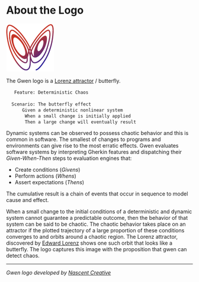 About the Logo
==============

![Gwen Logo](img/gwen-attractor.png)

The Gwen logo is a
[Lorenz attractor](http://en.m.wikipedia.org/wiki/Lorenz_attractor) / 
butterfly. 
    
```
   Feature: Deterministic Chaos
    
  Scenario: The butterfly effect
      Given a deterministic nonlinear system
       When a small change is initially applied
       Then a large change will eventually result
```
 
Dynamic systems can be observed to possess chaotic behavior and this is common 
in software. The smallest of changes to programs and environments can give 
rise to the most erratic effects. Gwen evaluates software systems by 
interpreting Gherkin features and dispatching their _Given-When-Then_ steps to 
evaluation engines that:

- Create conditions (_Givens_)
- Perform actions (_Whens_)
- Assert expectations (_Thens_)

The cumulative result is a chain of events that occur in sequence to model cause 
and effect. 

When a small change to the initial conditions of a deterministic and dynamic 
system cannot guarantee a predictable outcome, then the behavior of that system 
can be said to be chaotic. The chaotic behavior takes place on an attractor if 
the plotted trajectory of a large proportion of these conditions converges to 
and orbits around a chaotic region. The Lorenz attractor, discovered by 
[Edward Lorenz](http:s//en.wikipedia.org/wiki/Edward_Lorenz) shows one such orbit 
that looks like a butterfly. The logo captures this image with the proposition 
that gwen can detect chaos.

***

<em>Gwen logo developed by [Nascent Creative](http://www.nascentcreative.com.au)</em>
